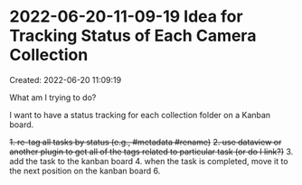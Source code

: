 # 2022-06-20-11-09-19 Idea for Tracking Status of Each Camera Collection
Created: 2022-06-20 11:09:19

What am I trying to do?

I want to have a status tracking for each collection folder on a Kanban board.

~~1. re-tag all tasks by status (e.g., #metadata #rename)~~
~~2. use dataview or another plugin to get all of the tags related to particular task (or do I link?)~~
3. add the task to the kanban board
4. when the task is completed, move it to the next position on the kanban board
6. 